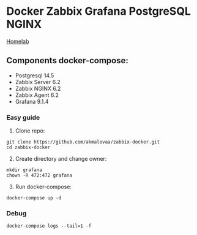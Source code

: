 # Docker Zabbix Grafana PostgreSQL NGINX 
 [Homelab]( https://akmalov.com/blog/zabbix-grafana-docker/)

## Components docker-compose:

- Postgresql 14.5
- Zabbix Server 6.2
- Zabbix NGINX 6.2
- Zabbix Agent 6.2
- Grafana 9.1.4

### Easy guide

1) Clone repo:
```
git clone https://github.com/akmalovaa/zabbix-docker.git
cd zabbix-docker
```

2) Create directory and change owner:

```
mkdir grafana
chown -R 472:472 grafana
```

3) Run docker-compose:
```
docker-compose up -d
```

### Debug
```
docker-compose logs --tail=1 -f
```
